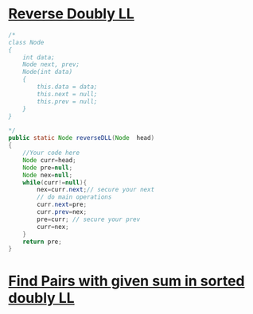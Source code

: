# [**Reverse Doubly LL**](https://practice.geeksforgeeks.org/problems/reverse-a-doubly-linked-list/1#)


```java
/*
class Node
{
    int data;
    Node next, prev;
    Node(int data)
    {
        this.data = data;
        this.next = null;
        this.prev = null;
    }
}

*/
public static Node reverseDLL(Node  head)
{
    //Your code here
    Node curr=head;
    Node pre=null;
    Node nex=null;
    while(curr!=null){
        nex=curr.next;// secure your next
        // do main operations
        curr.next=pre;
        curr.prev=nex;
        pre=curr; // secure your prev
        curr=nex;
    }
    return pre;
}
```

# [**Find Pairs with given sum in sorted doubly LL**](https://www.geeksforgeeks.org/find-pairs-given-sum-doubly-linked-list/)